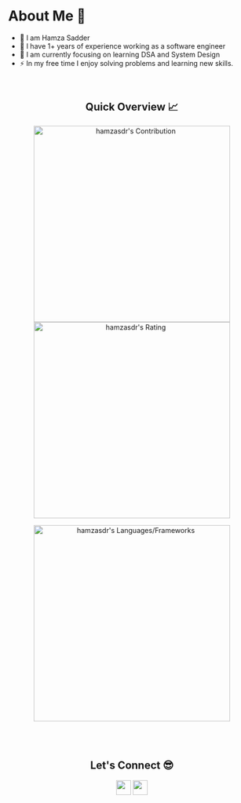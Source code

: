 <!-- ![header](https://capsule-render.vercel.app/api?type=waving&color=gradient&height=280&section=header&text=Hi%20there%20%F0%9F%91%8B&fontSize=90) -->

<!--
**hamzasdr/hamzasdr** is a ✨ _special_ ✨ repository because its `README.md` (this file) appears on your GitHub profile.

Here are some ideas to get you started:

- 🔭 I’m currently working on 
- 🌱 I’m currently learning ...
- 👯 I’m looking to collaborate on ...
- 🤔 I’m looking for help with ...
- 💬 Ask me about ...
- 📫 How to reach me: ...
- 😄 Pronouns: ...
- ⚡ Fun fact: ...
-->

<h1>About Me 📌</h1>

- 👋 I am Hamza Sadder  
- 🔭 I have 1+ years of experience working as a software engineer
- 🌱 I am currently focusing on learning DSA and System Design
- ⚡ In my free time I enjoy solving problems and learning new skills.
<br />

<h2 align="center">Quick Overview 📈</h2>
  
  <p align = "center">
 
</p>

<p align = "center">
  <img src = "https://github-readme-stats.vercel.app/api?username=hamzasdr&count_private=true&theme=dracula&hide_border=true" alt = "hamzasdr's Contribution" width = 400 >
  <img src = "https://github-readme-streak-stats.herokuapp.com?user=hamzasdr&count_private=true&theme=dracula&hide_border=true" alt = "hamzasdr's Rating" width = 400 >

</p>

<p align = "center">

 <img src = "https://github-readme-stats.vercel.app/api/top-langs?username=hamzasdr&show_icons=true&count_private=true&locale=en&layout=compact&langs_count=10&hide_border=true&bg_color=282A36&title_color=DD6387&text_color=fff&icon_color=fff" alt = "hamzasdr's Languages/Frameworks" width = 400 />
</p>

<!-- 
<br />
<h2 align="center">Visitors 👀</h2>
<div align="center" >
  <img src="https://profile-counter.glitch.me/hamzasdr/count.svg"></img>
</div>
 -->

<br /><br />
<h2 align="center">Let's Connect 😎</h2>
<p align="center">
  <a href = "mailto:hamzah.sadder@gmail.com"><img src = "https://img.shields.io/badge/Gmail-D14836?style=for-the-badge&logo=gmail&logoColor=white" height = 30></a>
  <a href = "https://www.linkedin.com/in/hamza-sadder/"><img src = "https://img.shields.io/badge/LinkedIn-0077B5?style=for-the-badge&logo=linkedin&logoColor=white"     height = 30></a>
 
</p>

<!-- ![footer](https://capsule-render.vercel.app/api?type=waving&color=gradient&height=150&section=footer) -->
